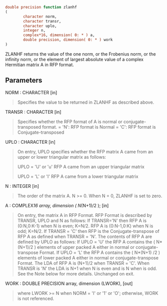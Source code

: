```fortran
double precision function zlanhf
(
        character norm,
        character transr,
        character uplo,
        integer n,
        complex*16, dimension( 0: * ) a,
        double precision, dimension( 0: * ) work
)
```

ZLANHF  returns the value of the one norm,  or the Frobenius norm, or
the  infinity norm,  or the  element of  largest absolute value  of a
complex Hermitian matrix A in RFP format.

## Parameters
NORM : CHARACTER [in]
> Specifies the value to be returned in ZLANHF as described
> above.

TRANSR : CHARACTER [in]
> Specifies whether the RFP format of A is normal or
> conjugate-transposed format.
> = 'N':  RFP format is Normal
> = 'C':  RFP format is Conjugate-transposed

UPLO : CHARACTER [in]
> On entry, UPLO specifies whether the RFP matrix A came from
> an upper or lower triangular matrix as follows:
> 
> UPLO = 'U' or 'u' RFP A came from an upper triangular
> matrix
> 
> UPLO = 'L' or 'l' RFP A came from a  lower triangular
> matrix

N : INTEGER [in]
> The order of the matrix A.  N >= 0.  When N = 0, ZLANHF is
> set to zero.

A : COMPLEX*16 array, dimension ( N*(N+1)/2 ); [in]
> On entry, the matrix A in RFP Format.
> RFP Format is described by TRANSR, UPLO and N as follows:
> If TRANSR='N' then RFP A is (0:N,0:K-1) when N is even;
> K=N/2. RFP A is (0:N-1,0:K) when N is odd; K=N/2. If
> TRANSR = 'C' then RFP is the Conjugate-transpose of RFP A
> as defined when TRANSR = 'N'. The contents of RFP A are
> defined by UPLO as follows: If UPLO = 'U' the RFP A
> contains the ( N*(N+1)/2 ) elements of upper packed A
> either in normal or conjugate-transpose Format. If
> UPLO = 'L' the RFP A contains the ( N*(N+1) /2 ) elements
> of lower packed A either in normal or conjugate-transpose
> Format. The LDA of RFP A is (N+1)/2 when TRANSR = 'C'. When
> TRANSR is 'N' the LDA is N+1 when N is even and is N when
> is odd. See the Note below for more details.
> Unchanged on exit.

WORK : DOUBLE PRECISION array, dimension (LWORK), [out]
> where LWORK >= N when NORM = 'I' or '1' or 'O'; otherwise,
> WORK is not referenced.

